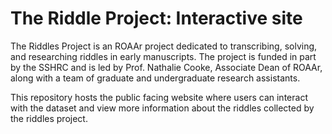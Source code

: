# The Riddle Project: Interactive site

The Riddles Project is an ROAAr project dedicated to transcribing, solving, and researching riddles in early manuscripts. The project is funded in part by the SSHRC and is led by Prof. Nathalie Cooke, Associate Dean of ROAAr, along with a team of graduate and undergraduate research assistants.

This repository hosts the public facing website where users can interact with the dataset and view more information about the riddles collected by the riddles project.
